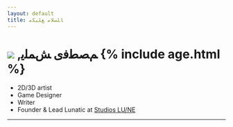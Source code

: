 ```yaml
---
layout: default
title: ﺎﻠﺳﻼﻣ ﻊﻠﻴﻜﻣ
---
```


<h1><img class='img-circle' src='https://gravatar.com/avatar/{{ site.gravatar }}'> ,ﻢﺼﻄﻓﻯ ﺶﻤﻠﻳ {% include age.html %} </h1>
<!--# ![Me](https://www.gravatar.com/avatar/{{ site.gravatar }}) mstfa cmly, {% include age.html %}-->

* 2D/3D artist
* Game Designer
* Writer
* Founder & Lead Lunatic at [Studios LU/NE](studioslune.com)

---


